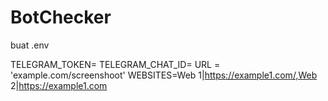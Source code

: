 ﻿# BotChecker

buat .env

TELEGRAM_TOKEN=
TELEGRAM_CHAT_ID=
URL = 'example.com/screenshoot'
WEBSITES=Web 1|https://example1.com/,Web 2|https://example1.com

